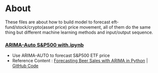 # About
These files are about how to build model to forecast eft-fund/stock/crypto(asset price) price movement, all of them do the same thing but different machine learning methods and input/output sequence.
### [ARIMA-Auto S&P500 with.ipynb](https://github.com/technqvi/TimeSeriesML-FinMarket/blob/main/lstm-fin-asset/ARIMA-Auto%20S%26P500%20with.ipynb) 
- Use ARIMA-AUTO to forecast S&P500 ETF price
- Reference Content : [Forecasting Beer Sales with ARIMA in Python](https://www.relataly.com/forecasting-beer-sales-with-arima-in-python/2884/) | [GitHub Code](https://github.com/flo7up/relataly-public-python-tutorials/blob/master/001%20Time%20Series%20Forecasting%20-%20Forecasting%20US%20Beer%20Sales%20with%20(auto)%20ARIMA.ipynb)
